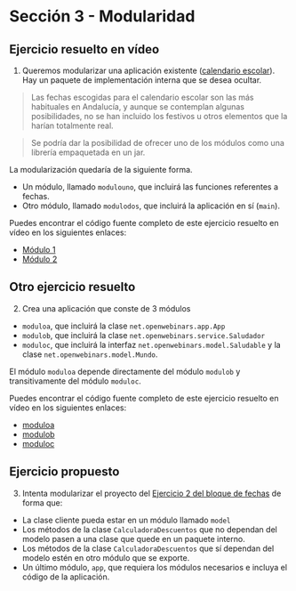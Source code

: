 # Sección 3 - Modularidad

## Ejercicio resuelto en vídeo

1. Queremos modularizar una aplicación existente ([calendario escolar](../../Ejemplos/03.3_Ejercicio01SinModulos/)). Hay un paquete de implementación interna que se desea ocultar.

> Las fechas escogidas para el calendario escolar son las más habituales en Andalucía, y aunque se contemplan algunas posibilidades, no se han incluido los festivos u otros elementos que la harían totalmente real.

> Se podría dar la posibilidad de ofrecer uno de los módulos como una librería empaquetada en un jar.

La modularización quedaría de la siguiente forma.

- Un módulo, llamado `modulouno`, que incluirá las funciones referentes a fechas.
- Otro módulo, llamado `modulodos`, que incluirá la aplicación en sí (`main`).

Puedes encontrar el código fuente completo de este ejercicio resuelto en vídeo en los siguientes enlaces: 

- [Módulo 1](../../Ejemplos/03.3_Modulo1)
- [Módulo 2](../../Ejemplos/03.3_Modulo2)

## Otro ejercicio resuelto

2. Crea una aplicación que conste de 3 módulos

- `moduloa`, que incluirá la clase `net.openwebinars.app.App`
- `modulob`, que incluirá la clase `net.openwebinars.service.Saludador`
- `moduloc`, que incluirá la interfaz `net.openwebinars.model.Saludable` y la clase `net.openwebinars.model.Mundo`.

El módulo `moduloa` depende directamente del módulo `modulob` y transitivamente del módulo `moduloc`.

Puedes encontrar el código fuente completo de este ejercicio resuelto en vídeo en los siguientes enlaces: 

- [moduloa](./S03E02M1/)
- [modulob](./S03E02M2/)
- [moduloc](./S03E02M3/)


## Ejercicio propuesto

3. Intenta modularizar el proyecto del [Ejercicio 2 del bloque de fechas](../../Ejemplos/02.9_Ejercicio02) de forma que:

- La clase cliente pueda estar en un módulo llamado `model`
- Los métodos de la clase `CalculadoraDescuentos` que no dependan del modelo pasen a una clase que quede en un paquete interno.
- Los métodos de la clase `CalculadoraDescuentos` que sí dependan del modelo estén en otro módulo que se exporte.
- Un último módulo, `app`, que requiera los módulos necesarios e incluya el código de la aplicación.

